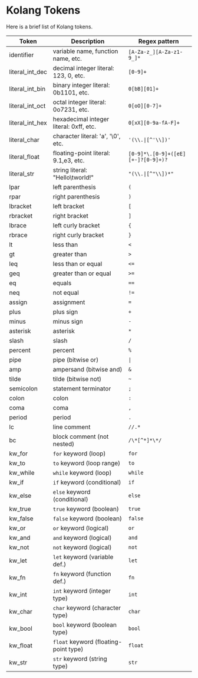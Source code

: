 # Kolang Tokens

Here is a brief list of Kolang tokens.

|Token              |Description                            |Regex pattern                      |
|-------------------|---------------------------------------|-----------------------------------|
|identifier         |variable name, function name, etc.     |`[A-Za-z_][A-Za-z1-9_]*`           |
|literal_int_dec    |decimal integer literal: 123, 0, etc.  |`[0-9]+`                           |
|literal_int_bin    |binary integer literal: 0b1101, etc.   |`0[bB][01]+`                       |
|literal_int_oct    |octal integer literal: 0o7231, etc.    |`0[oO][0-7]+`                      |
|literal_int_hex    |hexadecimal integer literal: 0xff, etc.|`0[xX][0-9a-fA-F]+`                |
|literal_char       |character literal: 'a', '\0', etc.     |`'(\\.\|[^'\\])'`                  |
|literal_float      |floating-point literal: 9.1,e3, etc.   |`[0-9]*\.[0-9]+([eE][+-]?[0-9]+)?` |
|literal_str        |string literal: "Hello\tworld!"        |`"(\\.\|[^"\\])*"`                 |
|lpar               |left parenthesis                       |`(`                                |
|rpar               |right parenthesis                      |`)`                                |
|lbracket           |left bracket                           |`[`                                |
|rbracket           |right bracket                          |`]`                                |
|lbrace             |left curly bracket                     |`{`                                |
|rbrace             |right curly bracket                    |`}`                                |
|lt                 |less than                              |`<`                                |
|gt                 |greater than                           |`>`                                |
|leq                |less than or equal                     |`<=`                               |
|geq                |greater than or equal                  |`>=`                               |
|eq                 |equals                                 |`==`                               |
|neq                |not equal                              |`!=`                               |
|assign             |assignment                             |`=`                                |
|plus               |plus sign                              |`+`                                |
|minus              |minus sign                             |`-`                                |
|asterisk           |asterisk                               |`*`                                |
|slash              |slash                                  |`/`                                |
|percent            |percent                                |`%`                                |
|pipe               |pipe (bitwise or)                      |`\|`                               |
|amp                |ampersand (bitwise and)                |`&`                                |
|tilde              |tilde (bitwise not)                    |`~`                                |
|semicolon          |statement terminator                   |`;`                                |
|colon              |colon                                  |`:`                                |
|coma               |coma                                   |`,`                                |
|period             |period                                 |`.`                                |
|lc                 |line comment                           |`//.*`                             |
|bc                 |block comment (not nested)             |`/\*[^*]*\*/`                      |
|kw_for             |`for` keyword (loop)                   |`for`                              |
|kw_to              |`to` keyword (loop range)              |`to`                               |
|kw_while           |`while` keyword (loop)                 |`while`                            |
|kw_if              |`if` keyword (conditional)             |`if`                               |
|kw_else            |`else` keyword (conditional)           |`else`                             |
|kw_true            |`true` keyword (boolean)               |`true`                             |
|kw_false           |`false` keyword (boolean)              |`false`                            |
|kw_or              |`or` keyword (logical)                 |`or`                               |
|kw_and             |`and` keyword (logical)                |`and`                              |
|kw_not             |`not` keyword (logical)                |`not`                              |
|kw_let             |`let` keyword (variable def.)          |`let`                              |
|kw_fn              |`fn` keyword (function def.)           |`fn`                               |
|kw_int             |`int` keyword (integer type)           |`int`                              |
|kw_char            |`char` keyword (character type)        |`char`                             |
|kw_bool            |`bool` keyword (boolean type)          |`bool`                             |
|kw_float           |`float` keyword (floating-point type)  |`float`                            |
|kw_str             |`str` keyword (string type)            |`str`                              |